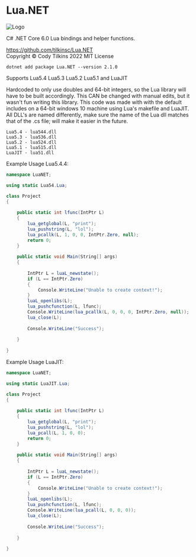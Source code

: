 # Lua.NET
![Logo](https://raw.githubusercontent.com/tilkinsc/Lua.NET/main/Lua.NET.Logo.png)

C# .NET Core 6.0 Lua bindings and helper functions.

https://github.com/tilkinsc/Lua.NET  
Copyright © Cody Tilkins 2022 MIT License  

```
dotnet add package Lua.NET --version 2.1.0
```

Supports Lua5.4 Lua5.3 Lua5.2 Lua5.1 and LuaJIT  

Hardcoded to only use doubles and 64-bit integers, so the Lua library will have to be built accordingly. This CAN be changed with manual edits, but it wasn't fun writing this library. This code was made with with the default includes on a 64-bit windows 10 machine using Lua's makefile and LuaJIT. All DLL's are named differently, make sure the name of the Lua dll matches that of the .cs file; will make it easier in the future.
```
Lua5.4 - lua544.dll
Lua5.3 - lua536.dll
Lua5.2 - lua524.dll
Lua5.1 - lua515.dll
LuaJIT - lua51.dll
```

Example Usage Lua5.4.4:
```C#
namespace LuaNET;

using static Lua54.Lua;

class Project
{
	
	public static int lfunc(IntPtr L)
	{
		lua_getglobal(L, "print");
		lua_pushstring(L, "lol");
		lua_pcallk(L, 1, 0, 0, IntPtr.Zero, null);
		return 0;
	}
	
	public static void Main(String[] args)
	{
		
		IntPtr L = luaL_newstate();
		if (L == IntPtr.Zero)
		{
			Console.WriteLine("Unable to create context!");
		}
		luaL_openlibs(L);
		lua_pushcfunction(L, lfunc);
		Console.WriteLine(lua_pcallk(L, 0, 0, 0, IntPtr.Zero, null));
		lua_close(L);
		
		Console.WriteLine("Success");
		
	}
	
}
```

Example Usage LuaJIT:
```C#
namespace LuaNET;

using static LuaJIT.Lua;

class Project
{
	
	public static int lfunc(IntPtr L)
	{
		lua_getglobal(L, "print");
		lua_pushstring(L, "lol");
		lua_pcall(L, 1, 0, 0);
		return 0;
	}
	
	public static void Main(String[] args)
	{
		
		IntPtr L = luaL_newstate();
		if (L == IntPtr.Zero)
		{
			Console.WriteLine("Unable to create context!");
		}
		luaL_openlibs(L);
		lua_pushcfunction(L, lfunc);
		Console.WriteLine(lua_pcall(L, 0, 0, 0));
		lua_close(L);
		
		Console.WriteLine("Success");
		
	}
	
}
```
